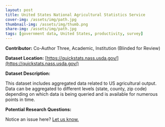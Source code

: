 ```yaml
---
layout: post
title: United States National Agricultural Statistics Service
cover-img: /assets/img/path.jpg
thumbnail-img: /assets/img/thumb.png
share-img: /assets/img/path.jpg
tags: [government data, United States, productivity, survey]
---
```


**Contributor:** Co-Author Three, Academic, Institution (Blinded for Review)

**Dataset Location:** [https://quickstats.nass.usda.gov/](https://quickstats.nass.usda.gov/)

**Dataset Description:**

This dataset includes aggregated data related to US agricultural output. Data can be aggregated to different levels (state, county, zip code) depending on which data is being queried and is available for numerous points in time.

**Potential Research Questions:**




Notice an issue here? [Let us know.](https://docs.google.com/forms/d/e/1FAIpQLSfFLEtWSlfe6gwBaoe-9OfE4BjtwaVx3IQg9ZsfCIJDrujrbA/viewform?usp=pp_url&entry.677199195=2021-03-22-us-nass)
